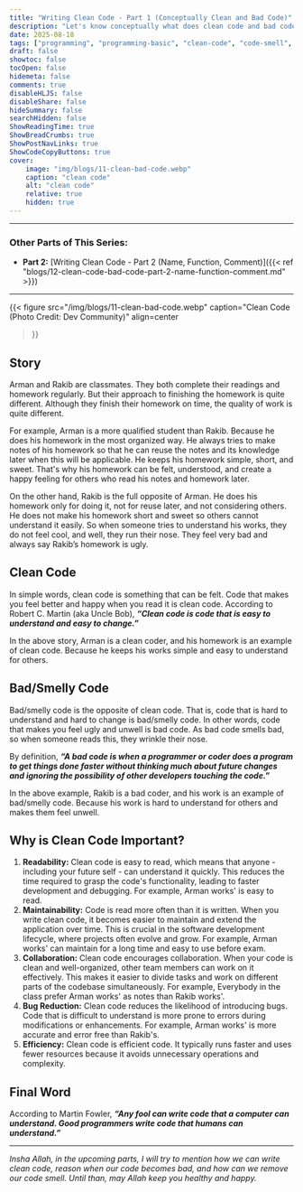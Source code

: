 ```yaml
---
title: "Writing Clean Code - Part 1 (Conceptually Clean and Bad Code)"
description: "Let's know conceptually what does clean code and bad code mean"
date: 2025-08-18
tags: ["programming", "programming-basic", "clean-code", "code-smell", "bad-smell"]
draft: false
showtoc: false
tocOpen: false
hidemeta: false
comments: true
disableHLJS: false
disableShare: false
hideSummary: false
searchHidden: false
ShowReadingTime: true
ShowBreadCrumbs: true
ShowPostNavLinks: true
ShowCodeCopyButtons: true
cover:
    image: "img/blogs/11-clean-bad-code.webp"
    caption: "clean code"
    alt: "clean code"
    relative: true
    hidden: true
---
```


---
### Other Parts of This Series:
- **Part 2:** [Writing Clean Code - Part 2 (Name, Function, Comment)]({{< ref "blogs/12-clean-code-bad-code-part-2-name-function-comment.md" >}})
---

{{< figure
    src="/img/blogs/11-clean-bad-code.webp"
    caption="Clean Code (Photo Credit: Dev Community)"
    align=center
>}}

## Story
Arman and Rakib are classmates. They both complete their readings and homework regularly. But their approach to finishing the homework is quite different. Although they finish their homework on time, the quality of work is quite different. 

For example, Arman is a more qualified student than Rakib. Because he does his homework in the most organized way. He always tries to make notes of his homework so that he can reuse the notes and its knowledge later when this will be applicable. He keeps his homework simple, short, and sweet. That's why his homework can be felt, understood, and create a happy feeling for others who read his notes and homework later.

On the other hand, Rakib is the full opposite of Arman. He does his homework only for doing it, not for reuse later, and not considering others. He does not make his homework short and sweet so others cannot understand it easily. So when someone tries to understand his works, they do not feel cool, and well, they run their nose. They feel very bad and always say Rakib’s homework is ugly.

## Clean Code
In simple words, clean code is something that can be felt. Code that makes you feel better and happy when you read it is clean code. According to Robert C. Martin (aka Uncle Bob), ***“Clean code is code that is easy to understand and easy to change.”***

In the above story, Arman is a clean coder, and his homework is an example of clean code. Because he keeps his works simple and easy to understand for others.

## Bad/Smelly Code
Bad/smelly code is the opposite of clean code. That is, code that is hard to understand and hard to change is bad/smelly code. In other words, code that makes you feel ugly and unwell is bad code. As bad code smells bad, so when someone reads this, they wrinkle their nose.

By definition, ***“A bad code is when a programmer or coder does a program to get things done faster without thinking much about future changes and ignoring the possibility of other developers touching the code.”***

In the above example, Rakib is a bad coder, and his work is an example of bad/smelly code. Because his work is hard to understand for others and makes them feel unwell.

## Why is Clean Code Important?
1. **Readability:** Clean code is easy to read, which means that anyone - including your future self - can understand it quickly. This reduces the time required to grasp the code's functionality, leading to faster development and debugging. For example, Arman works' is easy to read.
2. **Maintainability:** Code is read more often than it is written. When you write clean code, it becomes easier to maintain and extend the application over time. This is crucial in the software development lifecycle, where projects often evolve and grow. For example, Arman works' can maintain for a long time and easy to use before exam.
3. **Collaboration:** Clean code encourages collaboration. When your code is clean and well-organized, other team members can work on it effectively. This makes it easier to divide tasks and work on different parts of the codebase simultaneously. For example, Everybody in the class prefer Arman works' as notes than Rakib works'.
4. **Bug Reduction:** Clean code reduces the likelihood of introducing bugs. Code that is difficult to understand is more prone to errors during modifications or enhancements. For example, Arman works' is more accurate and error free than Rakib's.
5. **Efficiency:** Clean code is efficient code. It typically runs faster and uses fewer resources because it avoids unnecessary operations and complexity.

## Final Word
According to Martin Fowler, ***“Any fool can write code that a computer can understand. Good programmers write code that humans can understand.”***

---

*Insha Allah, in the upcoming parts, I will try to mention how we can write clean code, reason when our code becomes bad, and how can we remove our code smell. Until than, may Allah keep you healthy and happy.*